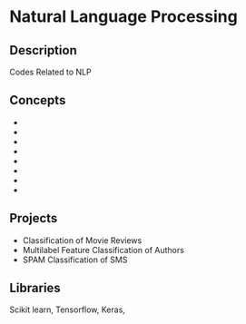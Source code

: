 # Natural Language Processing

## Description

Codes Related to NLP

## Concepts
- 
- 
- 
- 
- 
- 
- 
- 

## Projects
- Classification of Movie Reviews
- Multilabel Feature Classification of Authors
- SPAM Classification of SMS

## Libraries
Scikit learn, Tensorflow, Keras, 


